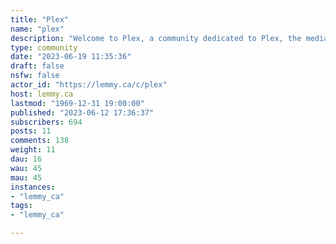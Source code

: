 ```yaml
---
title: "Plex" 
name: "plex"
description: "Welcome to Plex, a community dedicated to Plex, the media server/client solution for enjoying your media!"
type: community
date: "2023-06-19 11:35:36"
draft: false
nsfw: false
actor_id: "https://lemmy.ca/c/plex"
host: lemmy.ca
lastmod: "1969-12-31 19:00:00"
published: "2023-06-12 17:36:37"
subscribers: 694
posts: 11
comments: 138
weight: 11
dau: 16
wau: 45
mau: 45
instances:
- "lemmy_ca"
tags: 
- "lemmy_ca"

---
```

